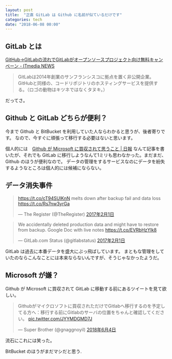 ```yaml
---
layout: post
title:  "正直 GitLab は Github に名前が似ているだけです"
categories: tech
date: "2018-06-08 00:00"
---
```


## GitLab とは

[GitHub→GitLabの流れでGitLabがオープンソースプロジェクト向け無料キャンペーン \- ITmedia NEWS](http://www.itmedia.co.jp/news/articles/1806/06/news060.html)

> GitLabは2014年創業のサンフランシスコに拠点を置く非公開企業。GitHubと同様の、コードリポジトリのホスティングサービスを提供する。（ロゴの動物はキツネではなくタヌキ。）

だってさ。

## Github と GitLab どちらが便利？

今まで Github と BitBucket を利用していた人ならわかると思うが、後者寄りです。
なので、今すぐに頑張って移行する必要はないと思います。

個人的には　[Github が Microsoft に買収されて思うこと \| 日報](https://makietan.github.io/tech/2018/06/06/report.html) なんて記事を書いたが、それでも GitLab に移行しようなんて1ミリも思わなかった。まだまだ、Github のほうが便利なので。
データの管理をするサービスなのにデータを紛失するようなところは個人的には候補にならない。

## データ消失事件

<blockquote class="twitter-tweet  tw-align-center" data-lang="ja"><p lang="en" dir="ltr"><a href="https://t.co/cT94SUlKnN">https://t.co/cT94SUlKnN</a> melts down after backup fail and data loss <a href="https://t.co/Rs7nw3yrGa">https://t.co/Rs7nw3yrGa</a></p>&mdash; The Register (@TheRegister) <a href="https://twitter.com/TheRegister/status/826612139691479040?ref_src=twsrc%5Etfw">2017年2月1日</a></blockquote>
<script async src="https://platform.twitter.com/widgets.js" charset="utf-8"></script>

<blockquote class="twitter-tweet  tw-align-center" data-lang="ja"><p lang="en" dir="ltr">We accidentally deleted production data and might have to restore from backup. Google Doc with live notes <a href="https://t.co/EVRbHzYlk8">https://t.co/EVRbHzYlk8</a></p>&mdash; GitLab.com Status (@gitlabstatus) <a href="https://twitter.com/gitlabstatus/status/826591961444384768?ref_src=twsrc%5Etfw">2017年2月1日</a></blockquote>
<script async src="https://platform.twitter.com/widgets.js" charset="utf-8"></script>

GitLab は過去に本番データを盛大にぶっ飛ばしています。
まともな管理をしていたのならこんなことには本来ならないんですが、そうじゃなかったようだ。

## Microsoft が嫌？

Github が Microsoft に買収されて GitLab に移動する前にあるツイートを見て欲しい。

<blockquote class="twitter-tweet  tw-align-center" data-lang="ja"><p lang="ja" dir="ltr">Githubがマイクロソフトに買収されただけでGitlabへ移行するのを予定してる方へ：移行する前にGitlabのサーバの位置をちゃんと確認してください。 <a href="https://t.co/JYYMDGMD7J">pic.twitter.com/JYYMDGMD7J</a></p>&mdash; Super Brother (@gnaggnoyil) <a href="https://twitter.com/gnaggnoyil/status/1003656811172413440?ref_src=twsrc%5Etfw">2018年6月4日</a></blockquote>
<script async src="https://platform.twitter.com/widgets.js" charset="utf-8"></script>

流石にこれには笑った。

BitBucket のほうがまだマシだと思う.
